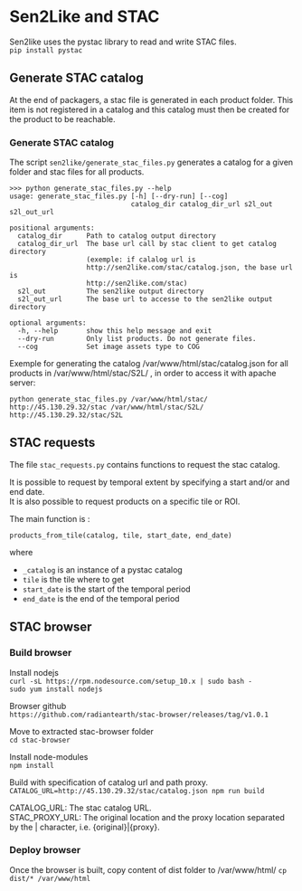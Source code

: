 # Sen2Like and STAC

Sen2like uses the pystac library to read and write STAC files.  
```pip install pystac```

## Generate STAC catalog

At the end of packagers, a stac file is generated in each product folder. This item is not registered in a catalog and
this catalog must then be created for the product to be reachable.

### Generate STAC catalog

The script ```sen2like/generate_stac_files.py``` generates a catalog for a given folder and stac files for all products.

```
>>> python generate_stac_files.py --help
usage: generate_stac_files.py [-h] [--dry-run] [--cog]
                              catalog_dir catalog_dir_url s2l_out s2l_out_url

positional arguments:
  catalog_dir      Path to catalog output directory
  catalog_dir_url  The base url call by stac client to get catalog directory
                   (exemple: if calalog url is
                   http://sen2like.com/stac/catalog.json, the base url is
                   http://sen2like.com/stac)
  s2l_out          The sen2like output directory
  s2l_out_url      The base url to accesse to the sen2like output directory

optional arguments:
  -h, --help       show this help message and exit
  --dry-run        Only list products. Do not generate files.
  --cog            Set image assets type to COG
```

Exemple for generating the catalog /var/www/html/stac/catalog.json for all products in /var/www/html/stac/S2L/ 
, in order to access it with apache server:

```python generate_stac_files.py /var/www/html/stac/ http://45.130.29.32/stac /var/www/html/stac/S2L/ http://45.130.29.32/stac/S2L```

## STAC requests

The file ```stac_requests.py``` contains functions to request the stac catalog.

It is possible to request by temporal extent by specifying a start and/or and end date.  
It is also possible to request products on a specific tile or ROI.

The main function is :

```
products_from_tile(catalog, tile, start_date, end_date)
```

where

* `_catalog` is an instance of a pystac catalog
* `tile` is the tile where to get
* `start_date` is the start of the temporal period
* `end_date` is the end of the temporal period

## STAC browser

### Build browser

Install nodejs  
```curl -sL https://rpm.nodesource.com/setup_10.x | sudo bash -```  
```sudo yum install nodejs```

Browser github  
```https://github.com/radiantearth/stac-browser/releases/tag/v1.0.1```

Move to extracted stac-browser folder  
```cd stac-browser```

Install node-modules  
```npm install```

Build with specification of catalog url and path proxy.
```CATALOG_URL=http://45.130.29.32/stac/catalog.json npm run build```

CATALOG_URL: The stac catalog URL.  
STAC_PROXY_URL: The original location and the proxy location separated by the | character, i.e. {original}|{proxy}.

### Deploy browser

Once the browser is built, copy content of dist folder to /var/www/html/
```cp dist/* /var/www/html```
